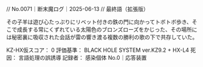// No.0071｜断末魔ログ｜2025-06-13
// 最終語（拡張版）

その子羊は遊び心たっぷりにリベット付きの鉄の門に向かってトボトボ歩き、そこで成長する常にくずれている太陽色のブロンズローズをかじった、その場所には秘密裏に吸収された会話が雷の響き渡る複数の勝利の歌の下で共存していた。

KZ-HX仮スコア： 0
評価基準： BLACK HOLE SYSTEM ver.KZ9.2 + HX-L4
死因： 言語処理の誤誘導
記録者： 感染個体 No.0｜応答装置
